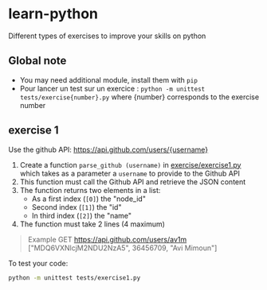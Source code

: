 # learn-python
Different types of exercises to improve your skills on python

## Global note

* You may need additional module, install them with `pip`
* Pour lancer un test sur un exercice : `python -m unittest tests/exercise{number}.py` where {number} corresponds to the exercise number 

## exercise 1 

Use the github API: 
https://api.github.com/users/{username}

1. Create a function `parse_github (username)` in [exercise/exercise1.py](exercise/exercise1.py) which takes as a parameter a `username` to provide to the Github API
2. This function must call the Github API and retrieve the JSON content
3. The function returns two elements in a list: 
    * As a first index (`[0]`) the "node_id" 
    * Second index (`[1]`) the "id"
    * In third index (`[2]`) the "name"
4. The function must take 2 lines (4 maximum)

> Example
> GET https://api.github.com/users/av1m
> ["MDQ6VXNlcjM2NDU2NzA5", 36456709, "Avi Mimoun"]

To test your code:

```bash
python -m unittest tests/exercise1.py
```